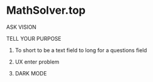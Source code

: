 # MathSolver.top

ASK VISION

TELL YOUR PURPOSE

1. To short to be a text field to long for a questions field

2. UX enter problem

3. DARK MODE